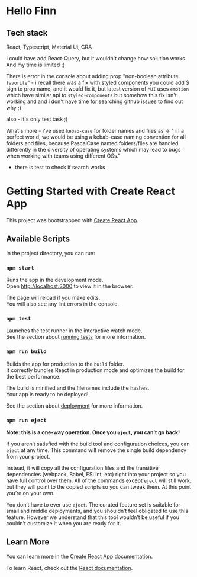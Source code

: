 # Hello Finn

## Tech stack
React, Typescript, Material Ui, CRA

I could have add React-Query, but it wouldn't change how solution works 
And my time is limited ;) 

There is error in the console about adding prop
"non-boolean attribute `favorite`" - i recall there was a fix with styled components
you could add $ sign to prop name, and it would fix it, but latest version of `MUI` uses
`emotion` which have similar api to `styled-components` but somehow this fix isn't working and  and i don't have time for searching github issues to find out why ;) 

also - it's only test task ;)

What's more - i've used `kebab-case` for folder names and files as ->
" in a perfect world, we would be using a kebab-case naming convention 
for all folders and files, because PascalCase named folders/files are 
handled differently in the diversity of operating systems which may lead 
to bugs when working with teams using different OSs."

- there is test to check if search works 


# Getting Started with Create React App

This project was bootstrapped with [Create React App](https://github.com/facebook/create-react-app).

## Available Scripts

In the project directory, you can run:

### `npm start`

Runs the app in the development mode.\
Open [http://localhost:3000](http://localhost:3000) to view it in the browser.

The page will reload if you make edits.\
You will also see any lint errors in the console.

### `npm test`

Launches the test runner in the interactive watch mode.\
See the section about [running tests](https://facebook.github.io/create-react-app/docs/running-tests) for more information.

### `npm run build`

Builds the app for production to the `build` folder.\
It correctly bundles React in production mode and optimizes the build for the best performance.

The build is minified and the filenames include the hashes.\
Your app is ready to be deployed!

See the section about [deployment](https://facebook.github.io/create-react-app/docs/deployment) for more information.

### `npm run eject`

**Note: this is a one-way operation. Once you `eject`, you can’t go back!**

If you aren’t satisfied with the build tool and configuration choices, you can `eject` at any time. This command will remove the single build dependency from your project.

Instead, it will copy all the configuration files and the transitive dependencies (webpack, Babel, ESLint, etc) right into your project so you have full control over them. All of the commands except `eject` will still work, but they will point to the copied scripts so you can tweak them. At this point you’re on your own.

You don’t have to ever use `eject`. The curated feature set is suitable for small and middle deployments, and you shouldn’t feel obligated to use this feature. However we understand that this tool wouldn’t be useful if you couldn’t customize it when you are ready for it.

## Learn More

You can learn more in the [Create React App documentation](https://facebook.github.io/create-react-app/docs/getting-started).

To learn React, check out the [React documentation](https://reactjs.org/).
